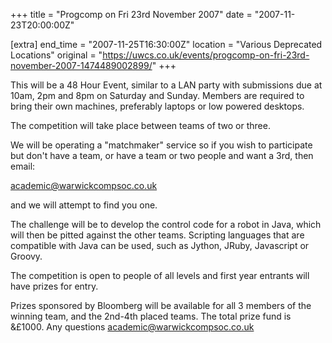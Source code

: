 +++
title = "Progcomp on Fri 23rd November 2007"
date = "2007-11-23T20:00:00Z"

[extra]
end_time = "2007-11-25T16:30:00Z"
location = "Various Deprecated Locations"
original = "https://uwcs.co.uk/events/progcomp-on-fri-23rd-november-2007-1474489002899/"
+++

This will be a 48 Hour Event, similar to a LAN party with submissions due at 10am, 2pm and 8pm on Saturday and Sunday. Members are required to bring their own machines, preferably laptops or low powered desktops.

The competition will take place between teams of two or three.

We will be operating a "matchmaker" service so if you wish to participate but don't have a team, or have a team or two people and want a 3rd, then email:

academic@warwickcompsoc.co.uk

and we will attempt to find you one.

The challenge will be to develop the control code for a robot in Java, which will then be pitted against the other teams. Scripting languages that are compatible with Java can be used, such as Jython, JRuby, Javascript or Groovy.

The competition is open to people of all levels and first year entrants will have prizes for entry.

Prizes sponsored by Bloomberg will be available for all 3 members of the winning team, and the 2nd-4th placed teams. The total prize fund is &£1000. Any questions academic@warwickcompsoc.co.uk

